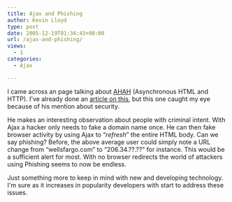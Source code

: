 ```yaml
---
title: Ajax and Phishing
author: Kevin Lloyd
type: post
date: 2005-12-19T01:34:43+00:00
url: /ajax-and-phishing/
views:
  - 1
categories:
  - Ajax

---
```

I came across an page talking about [AHAH][1] (Asynchronous HTML and HTTP). I've already done an [article on this][2], but this one caught my eye because of his mention about security.

He makes an interesting observation about people with criminal intent. With Ajax a hacker only needs to fake a domain name once. He can then fake browser activity by using Ajax to &#8220;_refresh_&#8221; the entire HTML body. Can we say phishing? Before, the above average user could simply note a URL change from &#8220;wellsfargo.com&#8221; to &#8220;206.34.??.??&#8221; for instance. This would be a sufficient alert for most. With no browser redirects the world of attackers using Phishing seems to now be endless.

Just something more to keep in mind with new and developing technology. I'm sure as it increases in popularity developers with start to address these issues.

 [1]: http://www.hivemindz.com/ahah_is_why_not_to_ajax
 [2]: https://webdevelopment2.com/2005/11/26/ahah-asynchronous-html-and-http-or-aja.htm